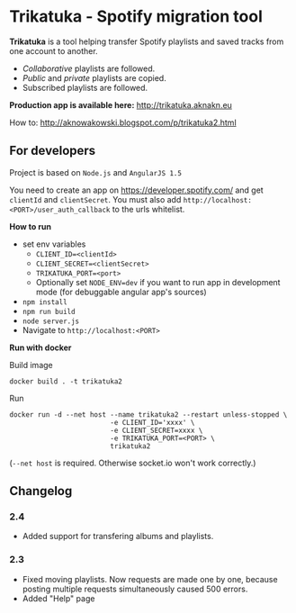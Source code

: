 # Trikatuka - Spotify migration tool

**Trikatuka** is a tool helping transfer Spotify playlists and saved tracks from one account to another.

- *Collaborative* playlists are followed.
- *Public* and *private* playlists are copied.
- Subscribed playlists are followed.

**Production app is available here:** http://trikatuka.aknakn.eu

How to: http://aknowakowski.blogspot.com/p/trikatuka2.html

## For developers

Project is based on `Node.js` and `AngularJS 1.5`

You need to create an app on https://developer.spotify.com/ and get `clientId` and `clientSecret`. You must also add `http://localhost:<PORT>/user_auth_callback` to the urls whitelist.

**How to run**
- set env variables
  - `CLIENT_ID=<clientId>`
  - `CLIENT_SECRET=<clientSecret>`
  - `TRIKATUKA_PORT=<port>`
  - Optionally set `NODE_ENV=dev` if you want to run app in development mode (for debuggable angular app's sources)
- `npm install`
- `npm run build`
- `node server.js`
- Navigate to `http://localhost:<PORT>`

**Run with docker**

Build image
```
docker build . -t trikatuka2
```

Run
```
docker run -d --net host --name trikatuka2 --restart unless-stopped \
                         -e CLIENT_ID='xxxx' \
                         -e CLIENT_SECRET=xxxx \
                         -e TRIKATUKA_PORT=<PORT> \
                         trikatuka2
```
(`--net host` is required. Otherwise socket.io won't work correctly.)

## Changelog
### 2.4
- Added support for transfering albums and playlists.

### 2.3
- Fixed moving playlists. Now requests are made one by one, because posting multiple requests simultaneously caused 500 errors.
- Added "Help" page
